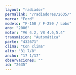```yaml
---
layout: "radiador"
permalink: "/radiadores/2635/"
marca: "Ford"
modelo: "F-150 / F-250 / Lobo"
ano: "2006"
motor: "V6 4.2, V8 4.6,5.4"
transmision: "Automática"
parte: "432671"
clima: "Con clima"
alto: "31 7/8"
ancho: "17 1/17"
observaciones: ""
id: "2635"
---
```


